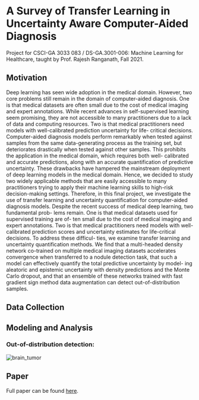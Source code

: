 # A Survey of Transfer Learning in Uncertainty Aware Computer-Aided Diagnosis
Project for CSCI-GA 3033 083 / DS-GA.3001-006: Machine Learning for Healthcare, taught by Prof. Rajesh Ranganath, Fall 2021.

## Motivation
Deep learning has seen wide adoption in the medical domain. However, two core problems still remain in the domain of computer-aided diagnosis. One is that medical datasets are often small due to the cost of medical imaging and expert annotations. While recent advances in self-supervised learning seem promising, they are not accessible to many practitioners due to a lack of data and computing resources. Two is that medical practitioners need models with well-calibrated prediction uncertainty for life- critical decisions. Computer-aided diagnosis models perform remarkably when tested against samples from the same data-generating process as the training set, but deteriorates drastically when tested against other samples. This prohibits the application in the medical domain, which requires both well- calibrated and accurate predictions, along with an accurate quantification of predictive uncertainty. These drawbacks have hampered the mainstream deployment of deep learning models in the medical domain. Hence, we decided to study two widely applicable methods that are easily accessible to many practitioners trying to apply their machine learning skills to high-risk decision-making settings. Therefore, in this final project, we investigate the use of transfer learning and uncertainty quantification for computer-aided diagnosis models.
Despite the recent success of medical deep learning, two fundamental prob- lems remain. One is that medical datasets used for supervised training are of- ten small due to the cost of medical imaging and expert annotations. Two is that medical practitioners need models with well-calibrated prediction scores and uncertainty estimates for life-critical decisions. To address these difficul- ties, we examine transfer learning and uncertainty quantification methods. We find that a multi-headed density network co-trained on multiple medical imaging datasets accelerates convergence when transferred to a nodule detection task, that such a model can effectively quantify the total predictive uncertainty by model- ing aleatoric and epistemic uncertainty with density predictions and the Monte Carlo dropout, and that an ensemble of these networks trained with fast gradient sign method data augmentation can detect out-of-distribution samples.

## Data Collection


## Modeling and Analysis

### Out-of-distribution detection:
![brain_tumor](demo/brats_14_samples.gif)


## Paper
Full paper can be found [here](https://drive.google.com/file/d/1QyUhXMmyKQlslAke4sTUXcZ6wdVsGh7R/view?usp=sharing).
